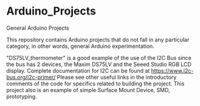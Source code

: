 # Arduino_Projects
General Arduino Projects

This repository contains Arduino projects that do not fall in any particular category, in other words, general Arduino experimentation.

"DS75LV_thermometer" is a good example of the use of the I2C Bus since the bus has 2 devices, the Maxim DS75LV and the Seeed Studio RGB LCD display. Complete documentation for I2C can be found at https://www.i2c-bus.org/i2c-primer/ Please see other useful links in the introductory comments of the code for specifics related to building the project. This project also is an example of simple Surface Mount Device, SMD, prototyping.
